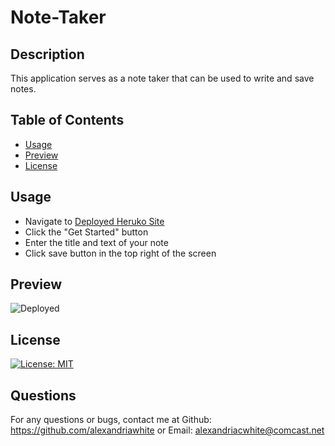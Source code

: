 # Note-Taker
    
## Description  
This application serves as a note taker that can be used to write and save notes. 

## Table of Contents
- [Usage](#usage)
- [Preview](#preview)
- [License](#license)
    
## Usage
- Navigate to [Deployed Heruko Site](https://guarded-beyond-89267.herokuapp.com/) 
- Click the "Get Started" button
- Enter the title and text of your note
- Click save button in the top right of the screen  


## Preview
![Deployed](https://user-images.githubusercontent.com/114960634/210931588-bf9f97f6-d572-4141-97b5-8bdb326965ec.png)


## License
[![License: MIT](https://img.shields.io/badge/License-MIT-yellow.svg)](https://opensource.org/licenses/MIT)  

## Questions
For any questions or bugs, contact me at Github: https://github.com/alexandriawhite or Email: alexandriacwhite@comcast.net
